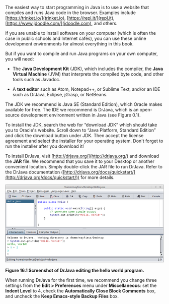 The easiest way to start programming in Java is to use a website that compiles and runs Java code in the browser.
Examples include [https://trinket.io/](trinket.io), [https://repl.it/](repl.it), [https://www.jdoodle.com/](jdoodle.com), and others.

If you are unable to install software on your computer (which is often the case in public schools and Internet cafe&#x301;s), you can use these online development environments for almost everything in this book.

But if you want to compile and run Java programs on your own computer, you will need:



*  The **Java Development Kit** (JDK), which includes the compiler, the **Java Virtual Machine** (JVM) that interprets the compiled byte code, and other tools such as Javadoc.



*  A **text editor** such as Atom, Notepad++, or Sublime Text, and/or an IDE such as DrJava, Eclipse, jGrasp, or NetBeans.


The JDK we recommend is Java SE (Standard Edition), which Oracle makes available for free.
The IDE we recommend is DrJava, which is an open-source development environment written in Java (see Figure 0.1).

To install the JDK, search the web for “download JDK” which should take you to Oracle's website.
Scroll down to “Java Platform, Standard Edition” and click the download button under JDK.
Then accept the license agreement and select the installer for your operating system.
Don't forget to run the installer after you download it!


To install DrJava, visit [http://drjava.org/](http://drjava.org/) and download the **JAR** file.
We recommend that you save it to your Desktop or another convenient location.
Simply double-click the JAR file to run DrJava.
Refer to the DrJava documentation ([http://drjava.org/docs/quickstart/](http://drjava.org/docs/quickstart/)) for more details.

![Figure 16.1 Screenshot of DrJava editing the hello world program.](figs/drjava-hello.png)

**Figure 16.1 Screenshot of DrJava editing the hello world program.**

When running DrJava for the first time, we recommend you change three settings from the **Edit $>$ Preferences** menu under **Miscellaneous**: set the **Indent Level** to 4, check the **Automatically Close Block Comments** box, and uncheck the **Keep Emacs-style Backup Files** box.